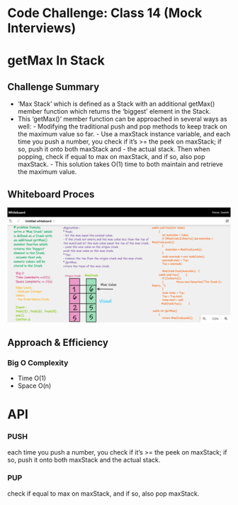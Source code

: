 # Code Challenge: Class 14 (Mock Interviews)
# getMax In Stack
## Challenge Summary
 - ‘Max Stack’ which is defined as a Stack with an additional getMax() member function which returns the ‘biggest’ element in the Stack.
-  This ‘getMax()’ member function can be approached in several ways as well:
         - Modifying the traditional push and pop methods to keep track on the maximum value so far.
         - Use a maxStack instance variable, and each time you push a number, you check if it’s >= the peek on maxStack; if so, push it onto both maxStack and            - the actual stack. Then when popping, check if equal to max on maxStack, and if so, also pop maxStack.
         - This solution takes O(1) time to both maintain and retrieve the maximum value.
 
 ## Whiteboard Proces
 
 ![](https://github.com/Hanan-Nathem-Saadeh/Data-Structures-And-Algorithms/blob/main/ConsoleApp/ConsoleApp/img/GetMax.png)


## Approach & Efficiency 
### Big O Complexity
- Time O(1)
- Space O(n)

# API
### PUSH
each time you push a number, you check if it’s >= the peek on maxStack; if so, push it onto both maxStack and the actual stack.
### PUP
 check if equal to max on maxStack, and if so, also pop maxStack.
